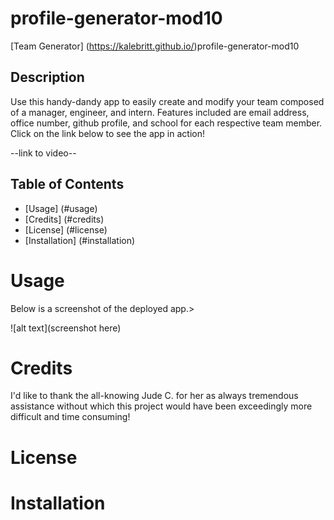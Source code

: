 # profile-generator-mod10

[Team Generator] (https://kalebritt.github.io/)profile-generator-mod10

## Description
Use this handy-dandy app to easily create and modify your team composed of a manager, engineer, and intern.  Features included are email address, office number, github profile, and school for each respective team member.  Click on the link below to see the app in action!

--link to video--

## Table of Contents
- [Usage] (#usage)
- [Credits] (#credits)
- [License] (#license)
- [Installation] (#installation)

# Usage
Below is a screenshot of the deployed app.>

![alt text](screenshot here)

# Credits
I'd like to thank the all-knowing Jude C. for her as always tremendous assistance without which this project would have been exceedingly more difficult and time consuming!

# License

# Installation 
